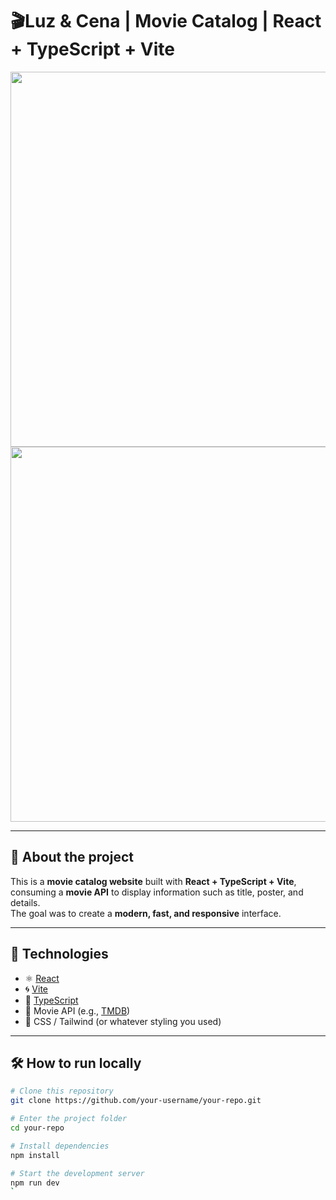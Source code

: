# 🎬Luz & Cena | Movie Catalog  | React + TypeScript + Vite

<p align="center">
  <img src="https://i.postimg.cc/BLHnTvXk/temp-Image-GNK7-Ww.avif" width="600"/>
  <img src="https://i.postimg.cc/qt976KM2/temp-Imagennkbhd.avif" width="600"/>
</p>

---

## 📖 About the project
This is a **movie catalog website** built with **React + TypeScript + Vite**, consuming a **movie API** to display information such as title, poster, and details.  
The goal was to create a **modern, fast, and responsive** interface.

---

## 🚀 Technologies
- ⚛️ [React](https://react.dev/)  
- 🌀 [Vite](https://vitejs.dev/)  
- 📘 [TypeScript](https://www.typescriptlang.org/)  
- 🎥 Movie API (e.g., [TMDB](https://www.themoviedb.org/documentation/api))  
- 🎨 CSS / Tailwind (or whatever styling you used)  

---

## 🛠 How to run locally

```bash
# Clone this repository
git clone https://github.com/your-username/your-repo.git

# Enter the project folder
cd your-repo

# Install dependencies
npm install

# Start the development server
npm run dev
`
